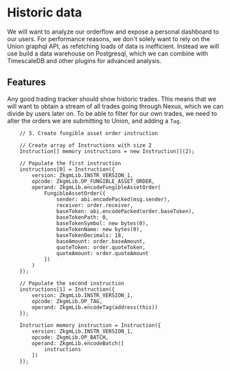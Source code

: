# Historic data

We will want to analyze our orderflow and expose a personal dashboard to our users. For performance reasons, we don't solely want to rely on the Union graphql API, as refetching loads of data is inefficient. Instead we will use build a data warehouse on Postgresql, which we can combine with TimescaleDB and other plugins for advanced analysis.

## Features

Any good trading tracker should show historic trades. This means that we will want to obtain a stream of all trades going through Nexus, which we can divide by users later on. To be able to filter for our own trades, we need to alter the orders we are submitting to Union, and adding a `Tag`.

```solidity
    // 3. Create fungible asset order instruction

    // Create array of Instructions with size 2
    Instruction[] memory instructions = new Instruction[](2);

    // Populate the first instruction
    instructions[0] = Instruction({
        version: ZkgmLib.INSTR_VERSION_1,
        opcode: ZkgmLib.OP_FUNGIBLE_ASSET_ORDER,
        operand: ZkgmLib.encodeFungibleAssetOrder(
            FungibleAssetOrder({
                sender: abi.encodePacked(msg.sender),
                receiver: order.receiver,
                baseToken: abi.encodePacked(order.baseToken),
                baseTokenPath: 0,
                baseTokenSymbol: new bytes(0),
                baseTokenName: new bytes(0),
                baseTokenDecimals: 18,
                baseAmount: order.baseAmount,
                quoteToken: order.quoteToken,
                quoteAmount: order.quoteAmount
            })
        )
    });

    // Populate the second instruction
    instructions[1] = Instruction({
        version: ZkgmLib.INSTR_VERSION_1,
        opcode: ZkgmLib.OP_TAG,
        operand: ZkgmLib.encodeTag(address(this))
    });

    Instruction memory instruction = Instruction({
        version: ZkgmLib.INSTR_VERSION_1,
        opcode: ZkgmLib.OP_BATCH,
        operand: ZkgmLib.encodeBatch([
            instructions
        ])
    });
```

